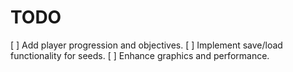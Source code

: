 # TODO

[ ] Add player progression and objectives.
[ ] Implement save/load functionality for seeds.
[ ] Enhance graphics and performance.